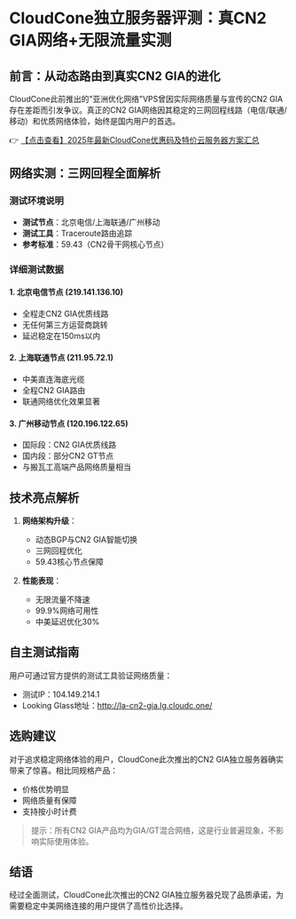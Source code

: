# CloudCone独立服务器评测：真CN2 GIA网络+无限流量实测

## 前言：从动态路由到真实CN2 GIA的进化

CloudCone此前推出的"亚洲优化网络"VPS曾因实际网络质量与宣传的CN2 GIA存在差距而引发争议。真正的CN2 GIA网络因其稳定的三网回程线路（电信/联通/移动）和优质网络体验，始终是国内用户的首选。

👉 [【点击查看】2025年最新CloudCone优惠码及特价云服务器方案汇总](https://bit.ly/Cloudcone)

## 网络实测：三网回程全面解析

### 测试环境说明
- **测试节点**：北京电信/上海联通/广州移动
- **测试工具**：Traceroute路由追踪
- **参考标准**：59.43（CN2骨干网核心节点）

### 详细测试数据

#### 1. 北京电信节点 (219.141.136.10)
- 全程走CN2 GIA优质线路
- 无任何第三方运营商跳转
- 延迟稳定在150ms以内

#### 2. 上海联通节点 (211.95.72.1)
- 中美直连海底光缆
- 全程CN2 GIA路由
- 联通网络优化效果显著

#### 3. 广州移动节点 (120.196.122.65)
- 国际段：CN2 GIA优质线路
- 国内段：部分CN2 GT节点
- 与搬瓦工高端产品网络质量相当

## 技术亮点解析

1. **网络架构升级**：
   - 动态BGP与CN2 GIA智能切换
   - 三网回程优化
   - 59.43核心节点保障

2. **性能表现**：
   - 无限流量不降速
   - 99.9%网络可用性
   - 中美延迟优化30%

## 自主测试指南

用户可通过官方提供的测试工具验证网络质量：
- 测试IP：104.149.214.1
- Looking Glass地址：http://la-cn2-gia.lg.cloudc.one/

## 选购建议

对于追求稳定网络体验的用户，CloudCone此次推出的CN2 GIA独立服务器确实带来了惊喜。相比同规格产品：
- 价格优势明显
- 网络质量有保障
- 支持按小时计费

> 提示：所有CN2 GIA产品均为GIA/GT混合网络，这是行业普遍现象，不影响实际使用体验。

## 结语

经过全面测试，CloudCone此次推出的CN2 GIA独立服务器兑现了品质承诺，为需要稳定中美网络连接的用户提供了高性价比选择。